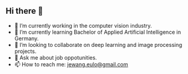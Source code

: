 ## Hi there 👋

- 🔭 I’m currently working in the computer vision industry.
- 🌱 I’m currently learning Bachelor of Applied Artificial Intelligence in Germany.
- 👯 I’m looking to collaborate on deep learning and image processing projects.
- 💬 Ask me about job oppotunities.
- 📫 How to reach me: jewang.eulo@gmail.com  

